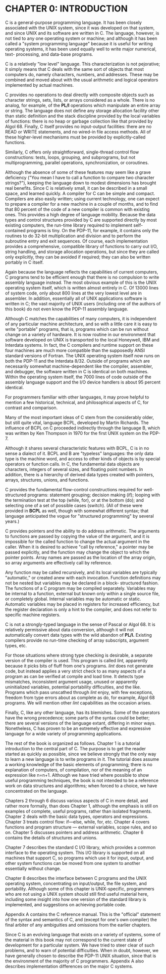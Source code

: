 
CHAPTER 0: INTRODUCTION
=======================

[comment]: <> (page 1 , 1 ' THE C PROGRAMMING LANGUAGE CHAPTER 0 )

C is a general-purpose programming language. It has been closely associated with the UNIX system, since it was developed on that system, and
since UNIX and its software are written in C. The language, however, is not
tied to any one operating system or machine; and although it has been called
a "system programming language" because it is useful for writing operating
systems, it has been used equally well to write major numerical, text-
processing, and data-base programs.

C is a relatively "low level" language. This characterization is not
pejorative; it simply means that C deals with the same sort of objects that
most computers do, namely characters, numbers, and addresses. These may
be combined and moved about with the usual arithmetic and logical operators
implemented by actual machines.

C provides no operations to deal directly with composite objects such as
character strings, sets, lists, or arrays considered as a whole. There is no
analog, for example, of the **PL/I** operations which manipulate an entire
array or string. The language does not define any storage allocation facility
other than static definition and the stack discipline provided by the local
variables of functions: there is no heap or garbage collection like that provided
by Algol 68. Finally, C itself provides no input-output facilities: there
are no READ or WRITE statements, and no wired-in file access methods.
All of these higher-level mechanisms must be provided by explicitly-called
functions.

Similarly, C offers only straightforward, single-thread control flow
constructions: tests, loops, grouping, and subprograms, but not
multiprogramming, parallel operations, synchronization, or coroutines.

[comment]: <> (page 2 , 2 ' THE C PROGRAMMING LANGUAGE CHAPTER 0 )

Although the absence of some of these features may seem like a grave
deficiency ("You mean I have to call a function to compare two character
strings?"), keeping the language down to modest dimensions has brought
real benefits. Since C is relatively small, it can be described in a small
space, and learned quickly. A compiler for C can be simple and compact.
Compilers are also easily written; using current technology, one can expect
to prepare a compiler for a new machine in a couple of months, and to find
that 80 percent of the code of a new compiler is common with existing ones.
This provides a high degree of language mobility. Because the data types
and control structures provided by C are supported directly by most existing
computers, the run-time library required to implement self-contained programs
is tiny. On the PDP-11, for example, it contains only the routines to
do 32-bit multiplication and division and to perform the subroutine entry
and exit sequences. Of course, each implementation provides a comprehensive,
compatible library of functions to carry out I/O, string handling, and
storage allocation operations, but since they are called only explicitly, they
can be avoided if required; they can also be written portably in C itself.

Again because the language reflects the capabilities of current computers,
C programs tend to be efficient enough that there is no compulsion to
write assembly language instead. The most obvious example of this is the
UNIX operating system itself, which is written almost entirely in C. Of
13000 lines of system code, only about 800 lines at the very lowest level are
in assembler. In addition, essentially all of UNIX applications software is
written in C; the vast majority of UNIX users (including one of the authors
of this book) do not even know the PDP-11 assembly language.

Although C matches the capabilities of many computers, it is independent of
any particular machine architecture, and so with a little care it is
easy to write "portable" programs, that is, programs which can be run
without change on a variety of hardware. It is now routine in our
environment that software developed on UNIX is transported to the local
Honeywell, IBM and Interdata systems. In fact, the C compilers and runtime
support on these four machines are much more compatible than the
supposedly ANSI standard versions of Fortran. The UNIX operating system
itself now runs on both the PDP-11 and the Interdata 8/32. Outside of
programs which are necessarily somewhat machine-dependent like the compiler,
assembler, and debugger, the software written in C is identical on both
machines. Within the operating system itself, the 7000 lines of code outside
of the assembly language support and the I/O device handlers is about 95
percent identical.

For programmers familiar with other languages, it may prove helpful to
mention a few historical, technical, and philosophical aspects of C, for
contrast and comparison.

Many of the most important ideas of C stem from the considerably
older, but still quite vital, language BCPL, developed by Martin Richards.
The influence of BCPL on C proceeded indirectly through the language B,
which was written by Ken Thompson in 1970 for the first UNIX system on
the PDP-7.

[comment]: <> (page 3 , CHAPTER 0 INTRODUCTION 3 )

Although it shares several characteristic features with BCPL, C is in no
sense a dialect of it. BCPL and B are "typeless" languages: the only data
type is the machine word, and access to other kinds of objects is by special
operators or function calls. In C, the fundamental data objects are
characters, integers of several sizes, and floating point numbers. In
addition, there is a hierarchy of derived data types created with
pointers, arrays, structures, unions, and functions.

C provides the fundamental flow-control constructions required for
well-structured programs: statement grouping; decision making (if); looping
with the termination test at the top (while, for), or at the bottom
(do); and selecting one of a set of possible cases (switch). (All of these
were provided in **BCPL** as well, though with somewhat different syntax; that
language anticipated the vogue for "structured programming" by several
years.)

C provides pointers and the ability to do address arithmetic. The arguments
to functions are passed by copying the value of the argument, and it
is impossible for the called function to change the actual argument in the
caller. When it is desired to achieve "call by reference," a pointer may be
passed explicitly, and the function may change the object to which the
pointer points. Array names are passed as the location of the array origin,
so array arguments are effectively call by reference.

Any function may be called recursively, and its local variables are
typically "automatic," or created anew with each invocation. Function
definitions may not be nested but variables may be declared in a block-
structured fashion. The functions of a C program may be compiled
separately. Variables may be internal to a function, external but known only
within a single source file, or completely global. Internal variables may be
automatic or static. Automatic variables may be placed in registers for
increased efficiency, but the register declaration is only a hint to
the compiler, and does not refer to specific machine registers.

C is not a strongly-typed language in the sense of Pascal or Algol 68. It
is relatively permissive about data conversion, although it will not
automatically convert data types with the wild abandon of **PL/I.** Existing compilers
provide no run-time checking of array subscripts, argument types, etc.

For those situations where strong type checking is desirable, a separate
version of the compiler is used. This program is called _lint,_ apparently
because it picks bits of fluff from one's programs. _lint_ does not generate
code, but instead applies a very strict check to as many aspects of a program
as can be verified at compile and load time. It detects type mismatches,
inconsistent argument usage, unused or apparently uninitialized variables,
potential portability difficulties, and the like. Programs which pass
unscathed through _lint_ enjoy, with few exceptions, freedom from type errors
about as complete as do, for example, Algol 68 programs. We will mention
other _lint_ capabilities as the occasion arises.

[comment]: <> (page 4 , 4 THE C PROGRAMMING LANGUAGE CHAPTER 0 )

Finally, C, like any other language, has its blemishes. Some of the
operators have the wrong precedence; some parts of the syntax could be
better; there are several versions of the language extant, differing in minor
ways. Nonetheless, C has proven to be an extremely effective and expressive
language for a wide variety of programming applications.

The rest of the book is organized as follows. Chapter 1 is a tutorial
introduction to the central part of C. The purpose is to get the reader
started as quickly as possible, since we believe strongly that the only way to
learn a new language is to write programs in it. The tutorial does assume a
working knowledge of the basic elements of programming; there is no
explanation of computers, of compilation, nor of the meaning of an expression
like n=n+1. Although we have tried where possible to show useful
programming techniques, the book is not intended to be a reference work on
data structures and algorithms; when forced to a choice, we have
concentrated on the language.

Chapters 2 through 6 discuss various aspects of C in more detail, and
rather more formally, than does Chapter 1, although the emphasis is still on
examples of complete, useful programs, rather than isolated fragments.
Chapter 2 deals with the basic data types, operators and expressions.
Chapter 3 treats control flow: if—else, while, for, etc. Chapter 4 covers
functions and program structure — external variables, scope rules, and
so on. Chapter 5 discusses pointers and address arithmetic. Chapter 6
contains the details of structures and unions.

Chapter 7 describes the standard C I/O library, which provides a common
interface to the operating system. This I/O library is supported on all
machines that support C, so programs which use it for input, output, and
other system functions can be moved from one system to another essentially
without change.

Chapter 8 describes the interface between C programs and the UNIX
operating system, concentrating on input/output, the file system, and
portability. Although some of this chapter is UNIX-specific, programmers who
are not using a UNIX system should still find useful material here, including
some insight into how one version of the standard library is implemented,
and suggestions on achieving portable code.

Appendix A contains the C reference manual. This is the "official"
statement of the syntax and semantics of C, and (except for one's own
compiler) the final arbiter of any ambiguities and omissions from the earlier
chapters.

Since C is an evolving language that exists on a variety of systems, some
of the material in this book may not correspond to the current state of
development for a particular system. We have tried to steer clear of such
problems, and to warn of potential difficulties. When in doubt, however, we
have generally chosen to describe the PDP-11 UNIX situation, since that is
the environment of the majority of C programmers. Appendix A also
describes implementation differences on the major C systems.

